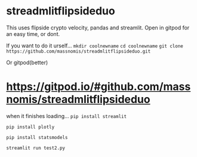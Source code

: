 # streadmlitflipsideduo


This uses flipside crypto velocity, pandas and streamlit. Open in gitpod for an easy time, or dont.

If you want to do it urself...
```mkdir coolnewname```
```cd coolnewname```
```git clone https://github.com/massnomis/streadmlitflipsideduo.git```


Or gitpod(better)
# https://gitpod.io/#github.com/massnomis/streadmlitflipsideduo
when it finishes loading...
```pip install streamlit```

```pip install plotly```

```pip install statsmodels```

```streamlit run test2.py```

